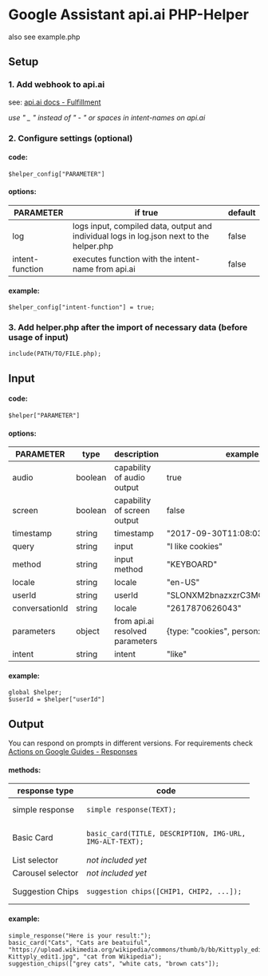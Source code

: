 # Google Assistant api.ai PHP-Helper

also see example.php

## Setup

### 1. Add webhook to api.ai

see: [api.ai docs - Fulfillment](https://api.ai/docs/fulfillment)

*use " _ " instead of " - " or spaces in intent-names on api.ai*

### 2. Configure settings (optional)

#### code:

<pre><code>$helper_config["PARAMETER"]</code></pre>

#### options:

| PARAMETER       | if true | default |
| --------------- | ------- | ------- |
| log             | logs input, compiled data, output and individual logs in log.json next to the helper.php | false |
| intent-function | executes function with the intent-name from api.ai | false |

#### example:
<pre><code>$helper_config["intent-function"] = true;</code></pre>

### 3. Add helper.php after the import of necessary data (before usage of input)
<pre><code>include(PATH/TO/FILE.php);</code></pre>

## Input

#### code:

<pre><code>$helper["PARAMETER"]</code></pre>

#### options:

| PARAMETER      | type    | description                     | example                        |
| -------------- | ------- | ------------------------------- | ------------------------------ |
| audio          | boolean | capability of audio output      | true                           |
| screen         | boolean | capability of screen output     | false                          |
| timestamp      | string  | timestamp                       | "2017-09-30T11:08:03.526Z"     |
| query          | string  | input                           | "I like cookies"               |
| method         | string  | input method                    | "KEYBOARD"                     |
| locale         | string  | locale                          | "en-US"                        |
| userId         | string  | userId                          | "SLONXM2bnazxzrC3MQMr5nU7xeF9" |
| conversationId | string  | locale                          | "2617870626043"                |
| parameters     | object  | from api.ai resolved parameters | {type: "cookies", person: "I"} |
| intent         | string  | intent                          | "like"                         |

#### example:

<pre><code>global $helper;
$userId = $helper["userId"]</code></pre>

## Output

You can respond on prompts in different versions. For requirements check [Actions on Google Guides - Responses](https://developers.google.com/actions/assistant/responses)

#### methods:

| response type     | code                                                                           | 
| ----------------- | ------------------------------------------------------------------------------ |
| simple response   | <pre><code>simple_response(TEXT);</code></pre>                                 |
| Basic Card        | <pre><code>basic_card(TITLE, DESCRIPTION, IMG-URL, IMG-ALT-TEXT);</code></pre> |
| List selector     | *not included yet*                                                             |
| Carousel selector | *not included yet*                                                             |
| Suggestion Chips  | <pre><code>suggestion_chips([CHIP1, CHIP2, ...]);</code></pre>                 |

#### example:

<pre><code>simple_response("Here is your result:");
basic_card("Cats", "Cats are beatuiful", "https://upload.wikimedia.org/wikipedia/commons/thumb/b/bb/Kittyply_edit1.jpg/220px-Kittyply_edit1.jpg", "cat from Wikipedia");
suggestion_chips(["grey cats", "white cats, "brown cats"]);
</code></pre>
